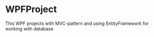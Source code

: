 # WPFProject
This WPF projects with MVC-pattern and using EntityFramework for working with database
